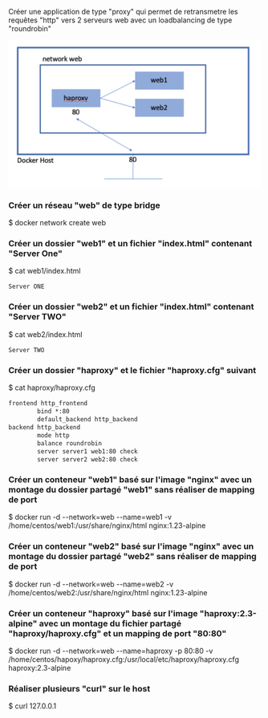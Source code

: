 
Créer une application de type "proxy" qui permet de retransmetre les requêtes "http" vers 2 serveurs web avec un loadbalancing de type "roundrobin"

![](/img/haproxy.png)


### Créer un réseau "web" de type bridge

$ docker network create web

### Créer un dossier "web1" et un fichier "index.html" contenant "Server One"

$ cat web1/index.html
```
Server ONE
```

### Créer un dossier "web2" et un fichier "index.html" contenant "Server TWO"

$ cat web2/index.html
```
Server TWO
```

### Créer un dossier "haproxy" et le fichier "haproxy.cfg" suivant

$ cat haproxy/haproxy.cfg
```
frontend http_frontend
        bind *:80
        default_backend http_backend
backend http_backend
        mode http
        balance roundrobin
        server server1 web1:80 check
        server server2 web2:80 check
```

### Créer un conteneur "web1" basé sur l'image "nginx" avec un montage du dossier partagé "web1" sans réaliser de mapping de port

$ docker run -d --network=web --name=web1 -v /home/centos/web1:/usr/share/nginx/html nginx:1.23-alpine

### Créer un conteneur "web2" basé sur l'image "nginx" avec un montage du dossier partagé "web2" sans réaliser de mapping de port

$ docker run -d --network=web --name=web2 -v /home/centos/web2:/usr/share/nginx/html nginx:1.23-alpine

### Créer un conteneur "haproxy" basé sur l'image "haproxy:2.3-alpine" avec un montage du fichier partagé "haproxy/haproxy.cfg" et un mapping de port "80:80"

$ docker run -d --network=web --name=haproxy -p 80:80 -v /home/centos/hapoxy/haproxy.cfg:/usr/local/etc/haproxy/haproxy.cfg haproxy:2.3-alpine

### Réaliser plusieurs "curl" sur le host

$ curl 127.0.0.1



